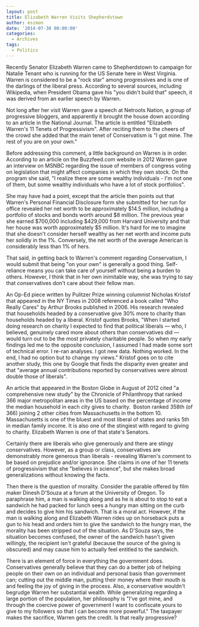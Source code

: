 ```yaml
---
layout: post
title: Elizabeth Warren Visits Shepherdstown
author: esimon
date: '2014-07-30 00:00:00'
categories:
  - Archives
tags:
  - Politics
---
```

Recently Senator Elizabeth Warren came to Shepherdstown to campaign for Natalie Tenant who is running for the US Senate here in West Virginia. Warren is considered to be a "rock star" among progressives and is one of the darlings of the liberal press. According to several sources, including Wikipedia, when President Obama gave his "you didn't build that" speech, it was derived from an earlier speech by Warren. 

Not long after her visit Warren gave a speech at Netroots Nation, a group of progressive bloggers, and apparently it brought the house down according to an article in the National Journal. The article is entitled "Elizabeth Warren's 11 Tenets of Progressivism". After reciting them to the cheers of the crowd she added that the main tenet of Conservatism is "I got mine. The rest of you are on your own." 

Before addressing this comment, a little background on Warren is in order. According to an article on the Buzzfeed.com website in 2012 Warren gave an interview on MSNBC regarding the issue of members of congress voting on legislation that might affect companies in which they own stock. On the program she said, "I realize there are some wealthy individuals - I'm not one of them, but some wealthy individuals who have a lot of stock portfolios". 

She may have had a point, except that the article then points out that Warren's Personal Financial Disclosure form she submitted for her run for office revealed her net worth to be approximately $14.5 million, including a portfolio of stocks and bonds worth around $8 million. The previous year she earned $700,000 including $429,000 from Harvard University and that her house was worth approximately $5 million. It's hard for me to imagine that she doesn't consider herself wealthy as her net worth and income puts her solidly in the 1%. Conversely, the net worth of the average American is considerably less than 1% of hers.

That said, in getting back to Warren's comment regarding Conservatism, I would submit that being "on your own" is generally a good thing. Self-reliance means you can take care of yourself without being a burden to others. However, I think that in her own inimitable way, she was trying to say that conservatives don't care about their fellow man. 

An Op-Ed piece written by Pulitzer Prize winning columnist Nicholas Kristof that appeared in the NY Times in 2008 referenced a book called "Who Really Cares" by Arthur Brooks published in 2006. His research revealed that households headed by a conservative give 30% more to charity than households headed by a liberal. Kristof quotes Brooks, "When I started doing research on charity I expected to find that political liberals — who, I believed, genuinely cared more about others than conservatives did — would turn out to be the most privately charitable people. So when my early findings led me to the opposite conclusion, I assumed I had made some sort of technical error. I re-ran analyses. I got new data. Nothing worked. In the end, I had no option but to change my views." Kristof goes on to cite another study, this one by Google that finds the disparity even greater and that "average annual contributions reported by conservatives were almost double those of liberals".

An article that appeared in the Boston Globe in August of 2012 cited "a comprehensive new study" by the Chronicle of Philanthropy that ranked 366 major metropolitan areas in the US based on the percentage of income the median household in each city gives to charity.  Boston ranked 358th (of 366) joining 2 other cities from Massachusetts in the bottom 10. Massachusetts is one of the bluest and most liberal of states and ranks 5th in median family income. It is also one of the stingiest with regard to giving to charity. Elizabeth Warren is one of that state's Senators. 

Certainly there are liberals who give generously and there are stingy conservatives. However, as a group or class, conservatives are demonstrably more generous than liberals - revealing Warren's comment to be based on prejudice and/or ignorance. She claims in one of her 11 tenets of progressivism that she "believes in science", but she makes broad generalizations without knowing the facts. 

Then there is the question of morality. Consider the parable offered by film maker Dinesh D'Souza at a forum at the University of Oregon. To paraphrase him, a man is walking along and as he is about to stop to eat a sandwich he had packed for lunch sees a hungry man sitting on the curb and decides to give him his sandwich. That is a moral act. However, if the man is walking along and Elizabeth Warren rides up on horseback puts a gun to his head and orders him to give the sandwich to the hungry man, the morality has been stripped out of the situation. As D'Souza says, the situation becomes confused, the owner of the sandwich hasn't given willingly, the recipient isn't grateful (because the source of the giving is obscured) and may cause him to actually feel entitled to the sandwich. 

There is an element of force in everything the government does. Conservatives generally believe that they can do a better job of helping people on their own on an individual and personal basis than government can; cutting out the middle man, putting their money where their mouth is and feeling the joy of giving in the process. Also, a conservative wouldn't begrudge Warren her substantial wealth. While generalizing regarding a large portion of the population, her philosophy is "I've got mine, and through the coercive power of government I want to confiscate yours to give to my followers so that I can become more powerful." The taxpayer makes the sacrifice, Warren gets the credit. Is that really progressive?

